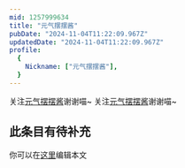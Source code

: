 ```yaml
---
mid: 1257999634
title: "元气摆摆酱"
pubDate: "2024-11-04T11:22:09.967Z"
updatedDate: "2024-11-04T11:22:09.967Z"
profile:
  {
    Nickname: ["元气摆摆酱"],
  }
---
```


关注[元气摆摆酱](https://space.bilibili.com/1257999634)谢谢喵~ 关注[元气摆摆酱](https://space.bilibili.com/1257999634)谢谢喵~

## 此条目有待补充
你可以在[这里](https://github.com/Yuhanawa/VTuber.ICU-Content/edit/master/v/元气摆摆酱/index.md)编辑本文
